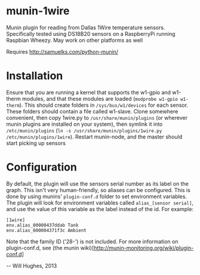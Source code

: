 munin-1wire
===========

Munin plugin for reading from Dallas 1Wire temperature sensors. Specifically tested using DS18B20 sensors on a RaspberryPi running Raspbian Wheezy. May work on other platforms as well

Requires http://samuelks.com/python-munin/

Installation
============

Ensure that you are running a kernel that supports the w1-gpio and w1-therm modules, and that these modules are loaded (`modprobe w1-gpio w1-therm`). This should create folders in `/sys/bus/w1/devices` for each sensor. These folders should contain a file called w1-slave.
Clone somewhere convenient, then copy 1wire.py to `/usr/share/munin/plugins` (or wherever munin plugins are installed on your system), then symlink it into `/etc/munin/plugins` (`ln -s /usr/share/munin/plugins/1wire.py /etc/munin/plugins/1wire`). Restart munin-node, and the master should start picking up sensors

Configuration
=============

By default, the plugin will use the sensors serial number as its label on the graph. This isn't very human-friendly, so aliases can be configured. This is done by using munins' `plugin-conf.d` folder to set environment variables. The plugin will look for environment variables called `alias_[sensor serial]`, and use the value of this variable as the label instead of the id. For example:

    [1wire]
    env.alias_00000437ddab Tank
    env.alias_000004371f3c Ambient

Note that the family ID ('28-') is not included.
For more information on plugin-conf.d, see (the munin wiki)[http://munin-monitoring.org/wiki/plugin-conf.d]


-- Will Hughes, 2013